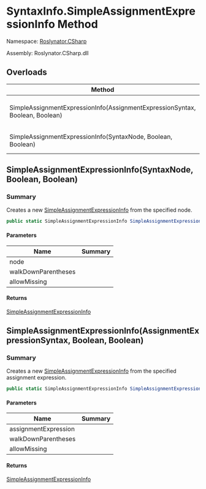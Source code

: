 # SyntaxInfo\.SimpleAssignmentExpressionInfo Method

Namespace: [Roslynator.CSharp](../../README.md)

Assembly: Roslynator\.CSharp\.dll

## Overloads

| Method | Summary |
| ------ | ------- |
| SimpleAssignmentExpressionInfo\(AssignmentExpressionSyntax, Boolean, Boolean\) | Creates a new [SimpleAssignmentExpressionInfo](../../Syntax/SimpleAssignmentExpressionInfo/README.md) from the specified assignment expression\. |
| SimpleAssignmentExpressionInfo\(SyntaxNode, Boolean, Boolean\) | Creates a new [SimpleAssignmentExpressionInfo](../../Syntax/SimpleAssignmentExpressionInfo/README.md) from the specified node\. |

## SimpleAssignmentExpressionInfo\(SyntaxNode, Boolean, Boolean\)

### Summary

Creates a new [SimpleAssignmentExpressionInfo](../../Syntax/SimpleAssignmentExpressionInfo/README.md) from the specified node\.

```csharp
public static SimpleAssignmentExpressionInfo SimpleAssignmentExpressionInfo(SyntaxNode node, bool walkDownParentheses = true, bool allowMissing = false)
```

#### Parameters

| Name | Summary |
| ---- | ------- |
| node | |
| walkDownParentheses | |
| allowMissing | |

#### Returns

[SimpleAssignmentExpressionInfo](../../Syntax/SimpleAssignmentExpressionInfo/README.md)

## SimpleAssignmentExpressionInfo\(AssignmentExpressionSyntax, Boolean, Boolean\)

### Summary

Creates a new [SimpleAssignmentExpressionInfo](../../Syntax/SimpleAssignmentExpressionInfo/README.md) from the specified assignment expression\.

```csharp
public static SimpleAssignmentExpressionInfo SimpleAssignmentExpressionInfo(AssignmentExpressionSyntax assignmentExpression, bool walkDownParentheses = true, bool allowMissing = false)
```

#### Parameters

| Name | Summary |
| ---- | ------- |
| assignmentExpression | |
| walkDownParentheses | |
| allowMissing | |

#### Returns

[SimpleAssignmentExpressionInfo](../../Syntax/SimpleAssignmentExpressionInfo/README.md)


